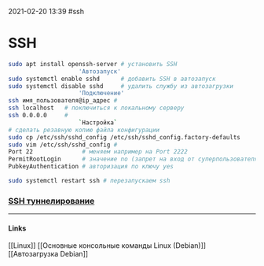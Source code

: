 2021-02-20 13:39
#ssh
# SSH 
```bash
sudo apt install openssh-server # установить SSH 
					'Автозапуск'
sudo systemctl enable sshd		# добавить SSH в автозапуск
sudo systemctl disable sshd		# удалить службу из автозагрузки
					'Подключение'
ssh имя_пользователя@ip_адрес # 
ssh localhost	# поключиться к локальному серверу
ssh 0.0.0.0		# 
					`Настройка`
# сделать резавную копию файла конфигурации
sudo cp /etc/ssh/sshd_config /etc/ssh/sshd_config.factory-defaults
sudo vim /etc/ssh/sshd_config # 
Port 22 	 		 # меняем например на Port 2222
PermitRootLogin	     # значение no (запрет на вход от суперпользователя)
PubkeyAuthentication # авторизация по ключу yes

sudo systemctl restart ssh # перезапускаем ssh

```
### [SSH туннелирование](https://ru.wikibooks.org/wiki/SSH_%D1%82%D1%83%D0%BD%D0%BD%D0%B5%D0%BB%D0%B8%D1%80%D0%BE%D0%B2%D0%B0%D0%BD%D0%B8%D0%B5)
_____________
#### Links
[[Linux]] [[Основные консольные команды Linux (Debian)]] [[Автозагрузка Debian]]